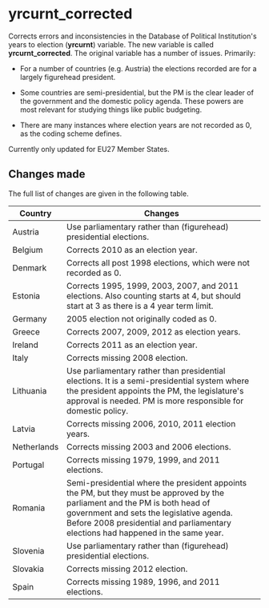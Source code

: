 yrcurnt_corrected
=================

Corrects errors and inconsistencies in the Database of Political Institution's
years to election (**yrcurnt**) variable. The new variable is called **yrcurnt_corrected**.
The original variable has a number of issues. Primarily:

- For a number of countries (e.g. Austria) the elections recorded are for a largely
figurehead president.

- Some countries are semi-presidential, but the PM is the clear leader of the government
and the domestic policy agenda. These powers are most relevant for studying things
like public budgeting.

- There are many instances where election years are not recorded as 0, as the
coding scheme defines.  

Currently only updated for EU27 Member States.

## Changes made

The full list of changes are given in the following table.

| Country | Changes                                                            |
| ------- | ------------------------------------------------------------------ |
| Austria | Use parliamentary rather than (figurehead) presidential elections. |
| Belgium | Corrects 2010 as an election year.                                 |
| Denmark | Corrects all post 1998 elections, which were not recorded as 0.    |
| Estonia | Corrects 1995, 1999, 2003, 2007, and 2011 elections. Also counting starts at 4, but should start at 3 as there is a 4 year term limit. |
| Germany | 2005 election not originally coded as 0.                           |
| Greece  | Corrects 2007, 2009, 2012 as election years.                       |
| Ireland | Corrects 2011 as an election year.                                 |
| Italy   | Corrects missing 2008 election.                                    |
| Lithuania | Use parliamentary rather than presidential elections. It is a semi-presidential system where the president appoints the PM, the legislature's approval is needed. PM is more responsible for domestic policy. |
| Latvia  | Corrects missing 2006, 2010, 2011 election years.                  |
| Netherlands | Corrects missing 2003 and 2006 elections.                      |
| Portugal | Corrects missing 1979, 1999, and 2011 elections.                  |
| Romania | Semi-presidential where the president appoints the PM, but they must be approved by the parliament and the PM is both head of government and sets the legislative agenda. Before 2008 presidential and parliamentary elections had happened in the same year. |
| Slovenia | Use parliamentary rather than (figurehead) presidential elections.|
| Slovakia | Corrects missing 2012 election.                                   |
| Spain   | Corrects missing 1989, 1996, and 2011 elections.                   |
